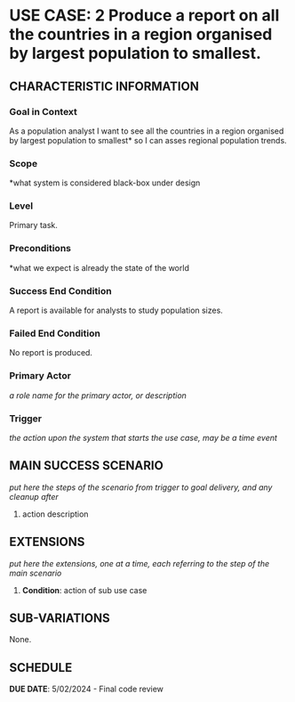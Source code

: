 # USE CASE: 2 Produce a report on all the countries in a region organised by largest population to smallest.

## CHARACTERISTIC INFORMATION

### Goal in Context

As a population analyst I want to see all the countries in a region organised by largest population to smallest* so I can asses regional population trends.

### Scope

*what system is considered black-box under design

### Level

Primary task.

### Preconditions

*what we expect is already the state of the world

### Success End Condition

A report is available for analysts to study population sizes.

### Failed End Condition

No report is produced.

### Primary Actor

*a role name for the primary actor, or description*

### Trigger

*the action upon the system that starts the use case, may be a time event*

## MAIN SUCCESS SCENARIO

*put here the steps of the scenario from trigger to goal delivery, and any cleanup after*

1. action description

## EXTENSIONS

*put here the extensions, one at a time, each referring to the step of the main scenario*

1. **Condition**: action of sub use case

## SUB-VARIATIONS

None.

## SCHEDULE

**DUE DATE**: 5/02/2024 - Final code review
